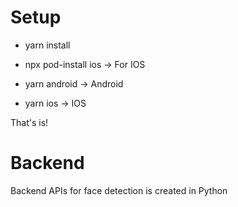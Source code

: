 # Setup

- yarn install
- npx pod-install ios -> For IOS

- yarn android -> Android
- yarn ios -> IOS

That's is!


# Backend
Backend APIs for face detection is created in Python

